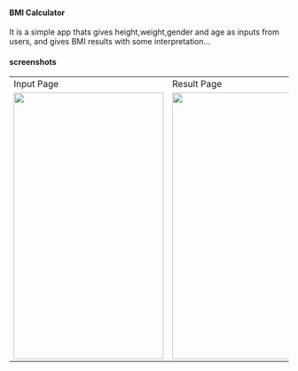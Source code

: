 #### BMI Calculator
 
 It is a simple app thats gives height,weight,gender and age as inputs from users, and gives BMI
   results with some interpretation...
 


#### screenshots


<table>
  <tr>
    <td>Input Page</td>
     <td>Result Page</td>
  </tr>
  <tr>
    <td><img src="screenshots/Screenshot_1.jpg" width=270 height=480></td>
    <td><img src="screenshots/Screenshot_2.jpg" width=270 height=480></td>
  </tr>
 </table>
